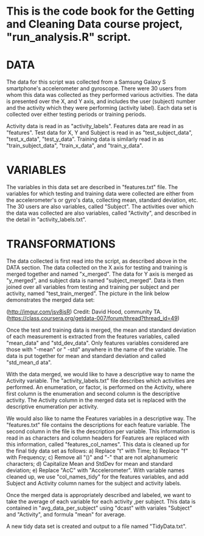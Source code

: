 This is the code book for the Getting and Cleaning Data course project, "run_analysis.R" script.
===========================

DATA
====
The data for this script was collected from a Samsung Galaxy S smartphone's accelerometer and gyroscope. There were 30 
users from whom this data was collected as they performed various activities. The data is presented over the X, and Y axis, 
and includes the user (subject) number and the activity which they were performing (activity label). Each data set is 
collected over either testing periods or training periods.

Activity data is read in as "activity_labels". Features data are read in as "features". Test data for X, Y and Subject is 
read in as "test_subject_data", "test_x_data", "test_y_data". Training data is similarly read in as "train_subject_data", 
"train_x_data", and "train_y_data".

VARIABLES
=========
The variables in this data set are described in "features.txt" file. The variables for which testing and training data were 
collected are either from the accelerometer's or gyro's data, collecting mean, standard deviation, etc. The 30 users are 
also variables, called "Subject". The activities over which the data was collected are also variables, called "Activity", 
and described in the detail in "activity_labels.txt".

TRANSFORMATIONS
===============
The data collected is first read into the script, as described above in the DATA section. The data collected on the X axis 
for testing and training is merged together and named "x_merged". The data for Y axis is merged as "y_merged", and subject 
data is named "subject_merged". Data is then joined over all variables from testing and training per subject and per 
activity, named "test_train_merged". The picture in the link below demonstrates the merged data set:

(http://imgur.com/jsv8jsR)
Credit: David Hood, community TA. 
(https://class.coursera.org/getdata-007/forum/thread?thread_id=49)

Once the test and training data is merged, the mean and standard deviation of each measurement is extracted from the 
features variables, called "mean_data" and "std_dev_data". Only features variables considered are those with "-mean" or "
-std" anywhere in the name of the variable. The data is put together for mean and standard deviation and called "std_mean_d
ata".

With the data merged, we would like to have a descriptive way to name the Activity variable. The "activity_labels.txt" file 
describes which activities are performed. An enumeration, or factor, is performed on the Activity, where first column is 
the enumeration and second column is the descriptive activity. The Activity column in the merged data set is replaced with 
the descriptive enumeration per activity.

We would also like to name the Features variables in a descriptive way. The "features.txt" file contains the descriptions 
for each feature variable. The second column in the file is the description per variable. This information is read in as 
characters and column headers for Features are replaced with this information, called "features_col_names". This data is 
cleaned up for the final tidy data set as follows: a) Replace "t" with Time; b) Replace "f" with Frequency; c) Remove all 
"()" and "-" that are not alphanumeric characters; d) Capitalize Mean and StdDev for mean and standard deviation; e) 
Replace "AcC" with "Accelerometer". With variable names cleaned up, we use "col_names_tidy" for the features variables, and 
add Subject and Activity column names for the subject and activity labels.

Once the merged data is appropriately described and labeled, we want to take the average of each variable for each activity
,per subject. This data is contained in "avg_data_per_subject" using "dcast" with variales "Subject" and "Activity", and 
formula "mean" for average. 

A new tidy data set is created and output to a file named "TidyData.txt".

